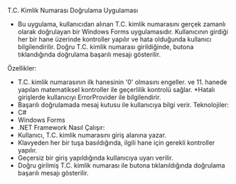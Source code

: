 T.C. Kimlik Numarası Doğrulama Uygulaması
 * Bu uygulama, kullanıcıdan alınan T.C. kimlik numarasını gerçek zamanlı olarak doğrulayan bir Windows Forms uygulamasıdır. Kullanıcının girdiği her bir hane üzerinde kontroller yapılır ve hata olduğunda kullanıcı bilgilendirilir. Doğru T.C. kimlik numarası girildiğinde, butona tıklandığında doğrulama başarılı mesajı gösterilir.

Özellikler:
* T.C. kimlik numarasının ilk hanesinin '0' olmasını engeller.
  ve 11. hanede yapılan matematiksel kontroller ile geçerlilik kontrolü sağlar.
 *Hatalı girişlerde kullanıcıyı ErrorProvider ile bilgilendirir.
* Başarılı doğrulamada mesaj kutusu ile kullanıcıya bilgi verir.
Teknolojiler:
* C#
* Windows Forms
* .NET Framework
Nasıl Çalışır:
* Kullanıcı, T.C. kimlik numarasını giriş alanına yazar.
* Klavyeden her bir tuşa basıldığında, ilgili hane için gerekli kontroller yapılır.
* Geçersiz bir giriş yapıldığında kullanıcıya uyarı verilir.
* Doğru girilmiş T.C. kimlik numarası ile butona tıklanıldığında doğrulama başarılı mesajı gösterilir.

